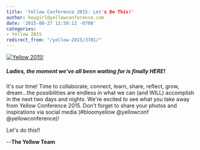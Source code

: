 ```yaml
---
title: 'Yellow Conference 2015: Let's Do This!'
author: heygirl@yellowconference.com
date: '2015-08-27 11:58:12 -0700'
categories:
- Yellow 2015
redirect_from: "/yellow-2015/3701/"
---
```


[![Yellow 2015!](https://s3.amazonaws.com/yellow-files/blog/2015/08/its-happening_blog.png)](https://s3.amazonaws.com/yellow-files/blog/2015/08/its-happening_blog.png)

##### Ladies, the moment we've all been waiting for is finally HERE!

It's our time! Time to collaborate, connect, learn, share, reflect, grow, dream...the possibilities are endless in what we can (and WILL) accomplish in the next two days and nights. We're excited to see what you take away from Yellow Conference 2015\. Don't forget to share your photos and inspirations via social media (#bloomyellow @yellowconf @yellowconference)!

Let's do this!!

--**The Yellow Team**
